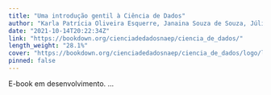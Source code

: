 ```yaml
---
title: "Uma introdução gentil à Ciência de Dados"
author: "Karla Patrícia Oliveira Esquerre, Janaina Souza de Souza, Júlia Carolina Bijos, Kaike Wesley Reis, Sandra Pinheiro, Robson Wilson Silva Pessoa"
date: "2021-10-14T20:22:34Z"
link: "https://bookdown.org/cienciadedadosnaep/ciencia_de_dados/"
length_weight: "28.1%"
cover: "https://bookdown.org/cienciadedadosnaep/ciencia_de_dados/logo/logotipo_transparente_baixa.png"
pinned: false
---
```


E-book em desenvolvimento. ...
